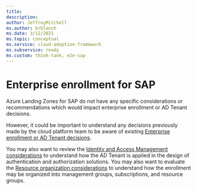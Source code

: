 ```yaml
---
title: 
description: 
author: JeffreyMitchell
ms.author: brblanch
ms.date: 3/12/2021
ms.topic: conceptual
ms.service: cloud-adoption-framework
ms.subservice: ready
ms.custom: think-tank, e2e-sap
---
```


<!-- docutune:casing "Azure Fence Agent" -->
<!-- docutune:ignore DB -->

# Enterprise enrollment for SAP

Azure Landing Zones for SAP do not have any specific considerations or recommendations which would impact enterprise enrollment or AD Tenant decisions.

However, it could be important to understand any decisions previously made by the cloud platform team to be aware of existing [Enterprise enrollment or AD Tenant decisions](../../ready/enterprise-scale/enterprise-enrollment-and-azure-ad-tenants.md).

You may also want to review the [Identity and Access Management considerations](./eslz-identity-and-access-management.md) to understand how the AD Tenant is applied in the design of authentication and authorization solutions. You may also want to evaluate the [Resource organization considerations](./eslz-resource-organization.md) to understand how the enrollment may be organized into management groups, subscriptions, and resource groups.

